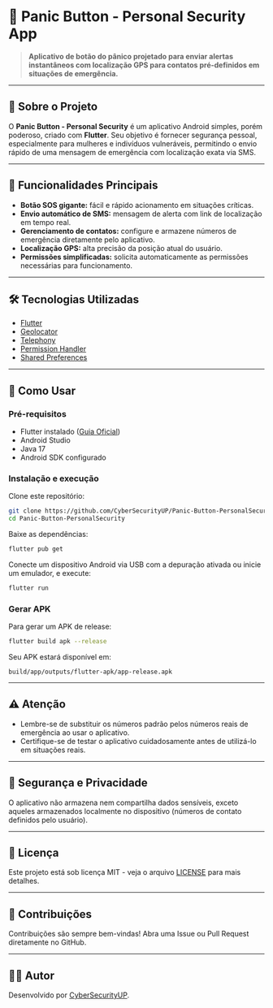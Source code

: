 # 🚨 Panic Button - Personal Security App

> **Aplicativo de botão do pânico projetado para enviar alertas instantâneos com localização GPS para contatos pré-definidos em situações de emergência.**

---

## 📱 Sobre o Projeto

O **Panic Button - Personal Security** é um aplicativo Android simples, porém poderoso, criado com **Flutter**. Seu objetivo é fornecer segurança pessoal, especialmente para mulheres e indivíduos vulneráveis, permitindo o envio rápido de uma mensagem de emergência com localização exata via SMS.

---

## 🌟 Funcionalidades Principais

- **Botão SOS gigante:** fácil e rápido acionamento em situações críticas.
- **Envio automático de SMS:** mensagem de alerta com link de localização em tempo real.
- **Gerenciamento de contatos:** configure e armazene números de emergência diretamente pelo aplicativo.
- **Localização GPS:** alta precisão da posição atual do usuário.
- **Permissões simplificadas:** solicita automaticamente as permissões necessárias para funcionamento.

---

## 🛠️ Tecnologias Utilizadas

- [Flutter](https://flutter.dev/)
- [Geolocator](https://pub.dev/packages/geolocator)
- [Telephony](https://pub.dev/packages/telephony)
- [Permission Handler](https://pub.dev/packages/permission_handler)
- [Shared Preferences](https://pub.dev/packages/shared_preferences)

---

## 📲 Como Usar

### Pré-requisitos

- Flutter instalado ([Guia Oficial](https://flutter.dev/docs/get-started/install))
- Android Studio
- Java 17
- Android SDK configurado

### Instalação e execução

Clone este repositório:

```bash
git clone https://github.com/CyberSecurityUP/Panic-Button-PersonalSecurity.git
cd Panic-Button-PersonalSecurity
```

Baixe as dependências:

```bash
flutter pub get
```

Conecte um dispositivo Android via USB com a depuração ativada ou inicie um emulador, e execute:

```bash
flutter run
```

### Gerar APK

Para gerar um APK de release:

```bash
flutter build apk --release
```

Seu APK estará disponível em:

```
build/app/outputs/flutter-apk/app-release.apk
```

---

## ⚠️ Atenção

- Lembre-se de substituir os números padrão pelos números reais de emergência ao usar o aplicativo.
- Certifique-se de testar o aplicativo cuidadosamente antes de utilizá-lo em situações reais.

---

## 🔐 Segurança e Privacidade

O aplicativo não armazena nem compartilha dados sensíveis, exceto aqueles armazenados localmente no dispositivo (números de contato definidos pelo usuário).

---

## 📌 Licença

Este projeto está sob licença MIT - veja o arquivo [LICENSE](LICENSE) para mais detalhes.

---

## 🤝 Contribuições

Contribuições são sempre bem-vindas! Abra uma Issue ou Pull Request diretamente no GitHub.

---

## 👨‍💻 Autor

Desenvolvido por [CyberSecurityUP](https://github.com/CyberSecurityUP).
